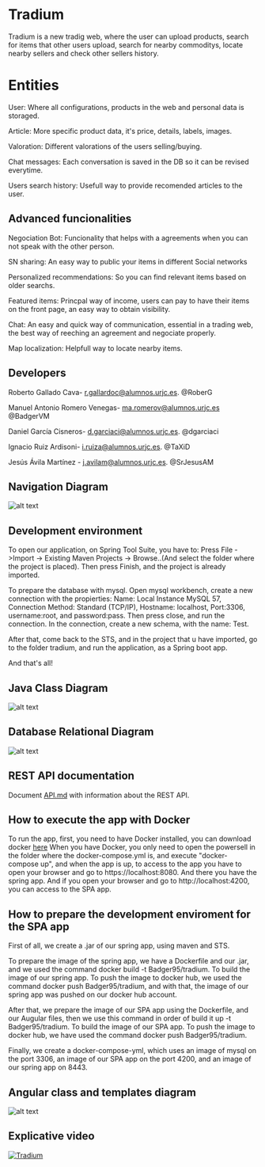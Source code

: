 # Tradium

Tradium is a new tradig web, where the user can upload products, search for items that other users upload, search for nearby commoditys, locate nearby sellers and check other sellers history.


# Entities
User: Where all configurations, products in the web and personal data is storaged.

Article:  More specific product data, it's price, details, labels, images.

Valoration: Different valorations of the users selling/buying.

Chat messages: Each conversation is saved in the DB so it can be revised everytime.

Users search history: Usefull way to provide recomended articles to the user.

## Advanced funcionalities
Negociation Bot: Funcionality that helps with a agreements when you can not speak with the other person.

SN sharing: An easy way to public your items in different Social networks

Personalized recommendations: So you can find relevant items based on older searchs.

Featured items: Princpal way of income, users can pay to have their items on the front page, an easy way to obtain visibility.

Chat: An easy and quick way of communication, essential in a trading web, the best way of reeching an agreement and negociate properly.

Map localization: Helpfull way to locate nearby items.

## Developers
Roberto Gallado Cava- r.gallardoc@alumnos.urjc.es. @RoberG

Manuel Antonio Romero Venegas- ma.romerov@alumnos.urjc.es @BadgerVM

Daniel García Cisneros- d.garciaci@alumnos.urjc.es. @dgarciaci

Ignacio Ruiz Ardisoni- i.ruiza@alumnos.urjc.es. @TaXiD

Jesús Ávila Martínez - j.avilam@alumnos.urjc.es. @SrJesusAM

## Navigation Diagram

![alt text](https://github.com/RoberG/Tradium/blob/master/THEDIAGRAM.PNG)

## Development environment
To open our application, on Spring Tool Suite, you have to: 
Press File ->Import -> Existing Maven Projects -> Browse..(And select the folder where the project is placed).
Then press Finish, and the project is already imported.

To prepare the database with mysql. Open mysql workbench, create a new connection with the propierties:
Name: Local Instance MySQL 57, Connection Method: Standard (TCP/IP), Hostname: localhost, Port:3306, username:root, and password:pass.
Then press close, and run the connection.
In the connection, create a new schema, with the name: Test.

After that, come back to the STS, and in the project that u have imported, go to the folder tradium, and run the application, as a 
Spring boot app. 

And that's all!

## Java Class Diagram
![alt text](https://github.com/RoberG/Tradium/blob/master/classDiagram2.png)

## Database Relational Diagram

![alt text](https://github.com/RoberG/Tradium/blob/master/relational.png)

## REST API documentation

Document [API.md](https://github.com/RoberG/Tradium/master/API.md) with information about the REST API.

## How to execute the app with Docker

To run the app, first, you need to have Docker installed, you can download docker [here](https://docs.docker.com/install/#supported-platforms)
When you have Docker, you only need to open the powersell in the folder where the docker-compose.yml is, and execute "docker-compose up", and when the app is up, to access to the app you have to open your browser and go to https://localhost:8080.
And there you have the spring app.
And if you open your browser and go to http://localhost:4200, you can access to the SPA app.

## How to prepare the development enviroment for the SPA app

First of all, we create a .jar of our spring app, using maven and STS.

To prepare the image of the spring app, we have a Dockerfile and our .jar, and we used the command docker build -t Badger95/tradium. To build the image of our spring app.
To push the image to docker hub, we used the command docker push Badger95/tradium, and with that, the image of our spring app was pushed on our docker hub account. 

After that, we prepare the image of our SPA app using the Dockerfile, and our Augular files, then we use this command in order of build it up -t Badger95/tradium. To build the image of our SPA app.
To push the image to docker hub, we have used the command docker push Badger95/tradium.

Finally, we create a docker-compose-yml, which uses an image of mysql on the port 3306, an image of our SPA app on the port 4200, and an image of our spring app on 8443.


## Angular class and templates diagram 

![alt text](https://raw.githubusercontent.com/RoberG/Tradium/master/AngularDiagram.JPG)

## Explicative video
[![Tradium](http://img.youtube.com/vi/qzF-Sc5yz4E/0.jpg)](http://www.youtube.com/watch?v=qzF-Sc5yz4E "Tradium")


